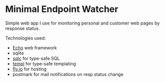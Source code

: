 # Minimal Endpoint Watcher

Simple web app I use for monitoring personal and customer web pages by response
status.

Technologies used:
* [Echo](https://echo.labstack.com/) web framework
* sqlite
* [sqlc](https://sqlc.dev/) for type-safe SQL
* [templ](https://templ.guide/) for type-safe templating 
* [fly.io](https://fly.io/) for hosting
* postmark for mail notifications on resp status change
